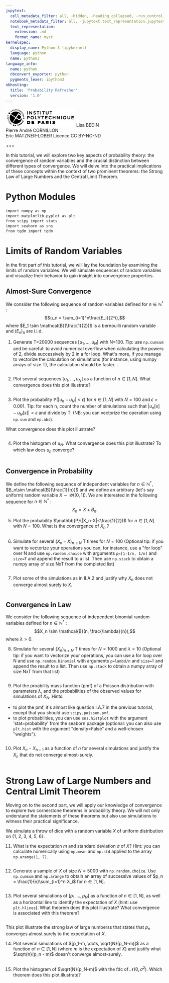 ```yaml
---
jupytext:
  cell_metadata_filter: all, -hidden, -heading_collapsed, -run_control, -trusted
  notebook_metadata_filter: all, -jupytext.text_representation.jupytext_version, -jupytext.text_representation.format_version, -language_info.version, -language_info.codemirror_mode.version, -language_info.codemirror_mode, -language_info.file_extension, -language_info.mimetype, -toc
  text_representation:
    extension: .md
    format_name: myst
kernelspec:
  display_name: Python 3 (ipykernel)
  language: python
  name: python3
language_info:
  name: python
  nbconvert_exporter: python
  pygments_lexer: ipython3
nbhosting:
  title: 'Probability Refresher'
  version: '1.0'
---
```


<div class="licence">
<span><img src="media/logo_IPParis.png" /></span>
<span>Lisa BEDIN<br />Pierre André CORNILLON<br />Eric MATZNER-LOBER</span>
<span>Licence CC BY-NC-ND</span>
</div>

+++

In this tutorial, we will explore two key aspects of probability theory: the convergence of random variables and the crucial distinction between different types of convergence.
We will delve into the practical implications of these concepts within the context of two prominent theorems: the Strong Law of Large Numbers and the Central Limit Theorem.

# Python Modules


```{code-cell} python
import numpy as np
import matplotlib.pyplot as plt
from scipy import stats
import seaborn as sns
from tqdm import tqdm
```

# Limits of Random Variables

In the first part of this tutorial, we will lay the foundation by examining the limits of random variables.
We will simulate sequences of random variables and visualize their behavior to gain insight into convergence properties.

## Almost-Sure Convergence

We consider the following sequence of random variables defined for $n \in \mathbb{N}^*$ :
$$u_n = \sum_{i=1}^n\frac{E_i}{2^i},$$
where $E_1 \sim \mathcal{B}(\frac{1}{2})$ is a bernouilli random variable and $(E_n)_n$ are i.i.d.

1. Generate T=20000 sequences $[u_1, \dots, u_N]$ with N=100. Tip: use `np.cumsum` and be careful: to avoid numerical overflow when calculating the powers of 2, divide successively by 2 in a for loop. What's more, if you manage to vectorize the calculation on simulations (for instance, using numpy arrays of size T), the calculation should be faster...


```{code-cell} python

```

2. Plot several sequences $[u_1, \dots, u_N]$ as a function of $n \in [1, N]$. What convergence does this plot illustrate?


```{code-cell} python

```

3. Plot the probability $\mathbb{P}(|u_n-u_N|<\epsilon)$ for $n \in[1, N]$ with $N=100$ and $\epsilon=0.001$. Tip: for each n, count the number of simulations such that $|u_n[s] -u_N[s]|<\epsilon$ and divide by T. (NB: you can vectorize the operation using `np.sum` and `np.abs`).

What convergence does this plot illustrate?


```{code-cell} python

```

4. Plot the histogram of $u_N$. What convergence does this plot illustrate? To which law does $u_n$ converge?


```{code-cell} python

```

## Convergence in Probability

We define the following sequence of independent variables for $n \in \mathbb{N}^*$, $B_n\sim \mathcal{B}(\frac{1}{n})$ and we define an arbitrary (let's say uniform) random variable $X\sim \mathcal{U}([0, 1])$. We are interested in the following sequence for $n \in \mathbb{N}^*$ :
$$X_n = X+ B_n.$$

5. Plot the probability $\mathbb{P}(|X_n-X|<\frac{1}{2})$ for $n \in[1, N]$ with $N=100$. What is the convergence of $X_n$ ?


```{code-cell} python

```

6. Simulate for several $(X_n-X)_{n\leq N}$ T times for $N=100$ (Optional tip: if you want to vectorize your operations you can, for instance, use a "for loop" over N and use `np.random.choice` with arguments `p=[1-1/n, 1/n]` and `size=T` and append the result to a list. Then use `np.stack` to obtain a numpy array of size NxT from the completed list) 


```{code-cell} python

```

7. Plot some of the simulations as in II.A.2 and justify why $X_n$ does not converge almost surely to $X$.


```{code-cell} python

```

## Convergence in Law

We consider the following sequence of independent binomial random variables defined for $n \in \mathbb{N}^*$ :
$$X_n \sim \mathcal{B}(n, \frac{\lambda}{n}),$$
where $\lambda>0$.

8. Simulate for several $(X_n)_{n\leq N}$ T times for $N=1000$ and $\lambda=10$ (Optional tip: if you want to vectorize your operations, you can use a for loop over N and use `np.random.binomial` with arguments `p=lambd/n` and `size=T` and append the result to a list. Then use `np.stack` to obtain a numpy array of size NxT from that list)


```{code-cell} python

```

9. Plot the proability mass function (pmf) of a Poisson distribution with parameters $\lambda$, and the probabilities of the observed values for simulations of $X_N$. Hints:
* to plot the pmf, it's almost like question I.A.7 in the previous tutorial, except that you should use `scipy.poisson.pmf`.
* to plot probabilities, you can use `sns.histplot` with the argument 'stat=probability' from the seaborn package (optional: you can also use `plt.hist` with the argument "density=False" and a well-chosen "weights").


```{code-cell} python

```

10. Plot $X_n - X_{n-1}$ as a function of $n$ for several simulations and justify the $X_n$ that do not converge almost-surely.


```{code-cell} python

```

# Strong Law of Large Numbers and Central Limit Theorem

Moving on to the second part, we will apply our knowledge of convergence to explore two cornerstone theorems in probability theory.
We will not only understand the statements of these theorems but also use simulations to witness their practical significance.


We simulate a throw of dice with a random variable $X$ of uniform distribution on {1, 2, 3, 4, 5, 6}.

11. What is the expectation $m$ and standard deviation $\sigma$ of $X$? Hint: you can calculate numerically using `np.mean` and `np.std` applied to the array `np.arange(1, 7)`.


```{code-cell} python

```

12. Generate a sample of $X$ of size $N=5000$ with `np.random.choice`. Use `np.cumsum` and `np.arange` to obtain an array of
successive values of $p_n = \frac{1}{n}\sum_{i=1}^n X_i$ for $n \in [1, N]$.


```{code-cell} python

```

13. Plot several simulations of $[p_1, \dots, p_N]$ as a function of $n\in [1, N]$, as well as a horizontal line to identify the expectation of $X$ (hint: use `plt.hlines`). What theorem does this plot illustrate? What convergence is associated with this theorem?


```{code-cell} python

```

This plot illustrate the strong law of large numberss that states that $p_n$ converges almost surely to the expectation of $X$.

14. Plot several simulations of $[p_1-m, \dots, \sqrt{N}(p_N-m)]$ as a function of $n\in [1, N]$ (where $m$ is the expectation of $X$) and justify what $\sqrt{n}(p_n - m)$ doesn't converge almost-surely.


```{code-cell} python

```

15. Plot the histogram of $\sqrt{N}(p_N-m)$ with the fdc of $\mathcal{N}(0, \sigma^2)$. Which theorem does this plot illustrate?


```{code-cell} python

```

